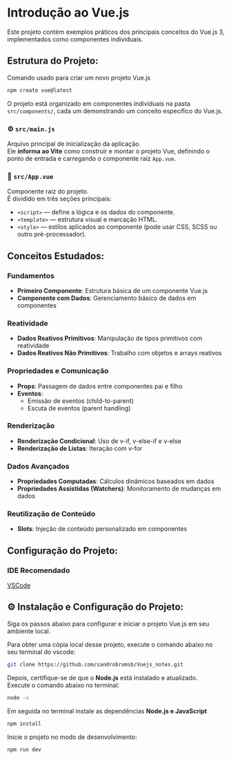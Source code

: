 # Introdução ao Vue.js

Este projeto contém exemplos práticos dos principais conceitos do Vue.js 3, implementados como componentes individuais.

## Estrutura do Projeto:

Comando usado para criar um novo projeto Vue.js
```sh
npm create vue@latest
```

O projeto está organizado em componentes individuais na pasta `src/components/`, cada um demonstrando um conceito específico do Vue.js.

### ⚙️ `src/main.js`
Arquivo principal de inicialização da aplicação.  
Ele **informa ao Vite** como construir e montar o projeto Vue, definindo o ponto de entrada e carregando o componente raiz `App.vue`.


### 🧱 `src/App.vue`
Componente raiz do projeto.  
É dividido em três seções principais:
- `<script>` — define a lógica e os dados do componente.  
- `<template>` — estrutura visual e marcação HTML.  
- `<style>` — estilos aplicados ao componente (pode usar CSS, SCSS ou outro pré-processador).

## Conceitos Estudados:

### Fundamentos

- **Primeiro Componente**: Estrutura básica de um componente Vue.js
- **Componente com Dados**: Gerenciamento básico de dados em componentes

### Reatividade

- **Dados Reativos Primitivos**: Manipulação de tipos primitivos com reatividade
- **Dados Reativos Não Primitivos**: Trabalho com objetos e arrays reativos

### Propriedades e Comunicação

- **Props**: Passagem de dados entre componentes pai e filho
- **Eventos**:
  - Emissão de eventos (child-to-parent)
  - Escuta de eventos (parent handling)

### Renderização

- **Renderização Condicional**: Uso de v-if, v-else-if e v-else
- **Renderização de Listas**: Iteração com v-for

### Dados Avançados

- **Propriedades Computadas**: Cálculos dinâmicos baseados em dados
- **Propriedades Assistidas (Watchers)**: Monitoramento de mudanças em dados

### Reutilização de Conteúdo

- **Slots**: Injeção de conteúdo personalizado em componentes

## Configuração do Projeto:

### IDE Recomendado

[VSCode](https://code.visualstudio.com/)

## ⚙️ Instalação e Configuração do Projeto:

Siga os passos abaixo para configurar e iniciar o projeto Vue.js em seu ambiente local.

Para obter uma cópia local desse projeto, execute o comando abaixo no seu terminal do vscode:

```sh
git clone https://github.com/sandrobrumsb/Vuejs_notes.git
```

Depois, certifique-se de que o **Node.js** está instalado e atualizado.  
Execute o comando abaixo no terminal:

```sh
node -v
```
Em seguida no terminal instale as dependências **Node.js e JavaScript**
```sh
npm install
```

Inicie o projeto no modo de desenvolvimento:

```sh
npm run dev
```


